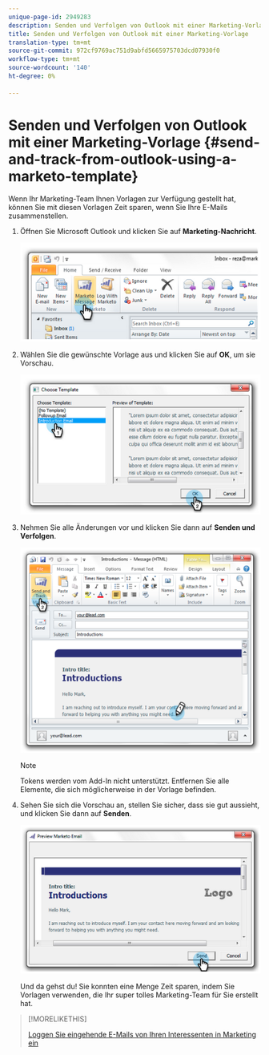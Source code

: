```yaml
---
unique-page-id: 2949283
description: Senden und Verfolgen von Outlook mit einer Marketing-Vorlage - Marketing-Dokumente - Produktdokumentation
title: Senden und Verfolgen von Outlook mit einer Marketing-Vorlage
translation-type: tm+mt
source-git-commit: 972cf9769ac751d9abfd5665975703dcd07930f0
workflow-type: tm+mt
source-wordcount: '140'
ht-degree: 0%

---
```



# Senden und Verfolgen von Outlook mit einer Marketing-Vorlage {#send-and-track-from-outlook-using-a-marketo-template}

Wenn Ihr Marketing-Team Ihnen Vorlagen zur Verfügung gestellt hat, können Sie mit diesen Vorlagen Zeit sparen, wenn Sie Ihre E-Mails zusammenstellen.

1. Öffnen Sie Microsoft Outlook und klicken Sie auf **Marketing-Nachricht**.

   ![](assets/image2014-9-23-17-3a8-3a33.png)

1. Wählen Sie die gewünschte Vorlage aus und klicken Sie auf **OK**, um sie Vorschau.

   ![](assets/image2014-9-23-17-3a8-3a45.png)

1. Nehmen Sie alle Änderungen vor und klicken Sie dann auf **Senden und Verfolgen**.

   ![](assets/image2014-9-23-17-3a8-3a58.png)

   >[!NOTE]
   >
   >Tokens werden vom Add-In nicht unterstützt. Entfernen Sie alle Elemente, die sich möglicherweise in der Vorlage befinden.

1. Sehen Sie sich die Vorschau an, stellen Sie sicher, dass sie gut aussieht, und klicken Sie dann auf **Senden**.

   ![](assets/image2014-9-23-17-3a9-3a11.png)

   Und da gehst du! Sie konnten eine Menge Zeit sparen, indem Sie Vorlagen verwenden, die Ihr super tolles Marketing-Team für Sie erstellt hat.

>[!MORELIKETHIS]
>
>[Loggen Sie eingehende E-Mails von Ihren Interessenten in Marketing ein](/help/marketo/product-docs/marketo-sales-insight/using-msi/log-inbound-mail-from-your-leads-in-marketo.md)

